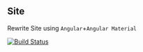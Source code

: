 ## Site
Rewrite Site using `Angular`+`Angular Material`  



[![Build Status](https://travis-ci.org/Aquariuslt/Site.png)](https://travis-ci.org/Aquariuslt/Site)


